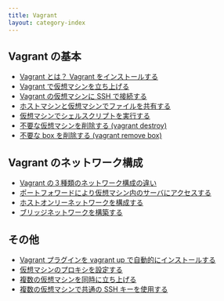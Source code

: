 ```yaml
---
title: Vagrant
layout: category-index
---
```


Vagrant の基本
----
* [Vagrant とは？ Vagrant をインストールする](what-is-vagrant.html)
* [Vagrant で仮想マシンを立ち上げる](up-and-running.html)
* [Vagrant の仮想マシンに SSH で接続する](ssh.html)
* [ホストマシンと仮想マシンでファイルを共有する](share-files.html)
* [仮想マシンでシェルスクリプトを実行する](shell-script.html)
* [不要な仮想マシンを削除する (vagrant destroy)](destroy-vm.html)
* [不要な box を削除する (vagrant remove box)](remove-box.html)

Vagrant のネットワーク構成
----
* [Vagrant の３種類のネットワーク構成の違い](network-type.html)
* [ポートフォワードにより仮想マシン内のサーバにアクセスする](port-forward.html)
* [ホストオンリーネットワークを構成する](host-only-network.html)
* [ブリッジネットワークを構築する](bridged-network.html)

その他
----
* [Vagrant プラグインを vagrant up で自動的にインストールする](install-plugin.html)
* [仮想マシンのプロキシを設定する](proxy.html)
* [複数の仮想マシンを同時に立ち上げる](multiple-machines.html)
* [複数の仮想マシンで共通の SSH キーを使用する](same-ssh-key.html)


